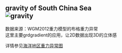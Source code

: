 gravity of South China Sea  
![gravity](https://github.com/zhongpenggeo/GMT_demo/blob/master/GMT_picture/gravity.png|width=200)   
---

数据来源：WGM2012重力模型的布格重力异常  
这里主要grdgradient的应用，让2D数据出现3D的立体感  

详情参见[海洋地区重力异常图](https://www.jianshu.com/p/83ae2f3fbb7c)
